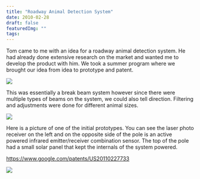 ```yaml
---
title: "Roadway Animal Detection System"
date: 2010-02-28
draft: false
featuredImg: ""
tags: 
---
```


Tom came to me with an idea for a roadway animal detection system. He had already done extensive research on the market and wanted me to develop the product with him. We took a summer program where we brought our idea from idea to prototype and patent.

![](/argus/argus2.png)

This was essentially a break beam system however since there were multiple types of beams on the system, we could also tell direction. Filtering and adjustments were done for different animal sizes.

![](/argus/argus1.png)

Here is a picture of one of the initial prototypes. You can see the laser photo receiver on the left and on the opposite side of the pole is an active powered infrared emitter/receiver combination sensor. The top of the pole had a small solar panel that kept the internals of the system powered.

https://www.google.com/patents/US20110227733

![](/argus/argus3.jpg)